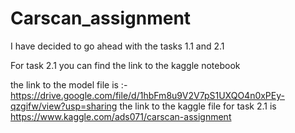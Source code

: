# Carscan_assignment
I have decided to go ahead with the tasks 1.1 and 2.1 

For task 2.1 you can find the link to the kaggle notebook

the link to the model file is :-https://drive.google.com/file/d/1hbFm8u9V2V7pS1UXQO4n0xPEy-qzgifw/view?usp=sharing
the link to the kaggle file for task 2.1 is https://www.kaggle.com/ads071/carscan-assignment
